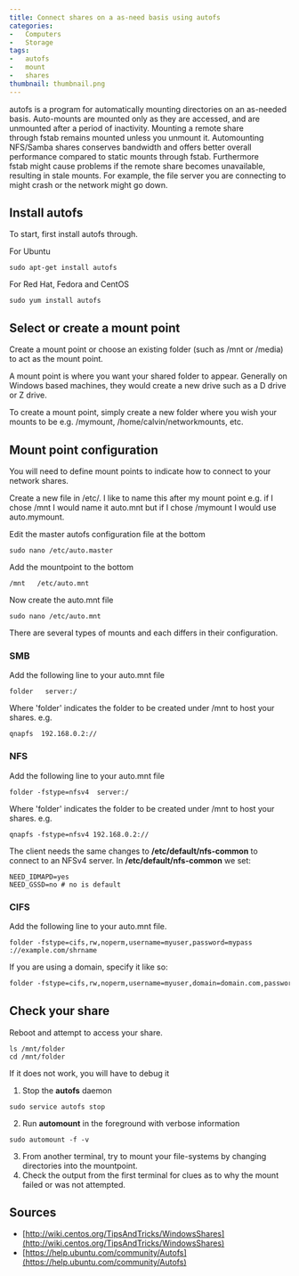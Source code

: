 ```yaml
---
title: Connect shares on a as-need basis using autofs
categories:
-   Computers
-   Storage
tags:
-   autofs
-   mount
-   shares
thumbnail: thumbnail.png
---
```


autofs is a program for automatically mounting directories on an as-needed basis. Auto-mounts are mounted only as they are accessed, and are unmounted after a period of inactivity. Mounting a remote share through fstab remains mounted unless you unmount it. Automounting NFS/Samba shares conserves bandwidth and offers better overall performance compared to static mounts through fstab. Furthermore fstab might cause problems if the remote share becomes unavailable, resulting in stale mounts. For example, the file server you are connecting to might crash or the network might go down.

<!-- more -->

## Install autofs

To start, first install autofs through.

For Ubuntu

```shell-session
sudo apt-get install autofs
```

For Red Hat, Fedora and CentOS

```shell-session
sudo yum install autofs
```

## Select or create a mount point

Create a mount point or choose an existing folder (such as /mnt or /media) to act as the mount point.

A mount point is where you want your shared folder to appear. Generally on Windows based machines, they would create a new drive such as a D drive or Z drive.

To create a mount point, simply create a new folder where you wish your mounts to be e.g. /mymount, /home/calvin/networkmounts, etc.

## Mount point configuration

You will need to define mount points to indicate how to connect to your network shares.

Create a new file in /etc/. I like to name this after my mount point e.g. if I chose /mnt I would name it auto.mnt but if I chose /mymount I would use auto.mymount.

Edit the master autofs configuration file at the bottom

```shell-session
sudo nano /etc/auto.master
```

Add the mountpoint to the bottom

```text
/mnt   /etc/auto.mnt
```

Now create the auto.mnt file

```shell-session
sudo nano /etc/auto.mnt
```

There are several types of mounts and each differs in their configuration.

### SMB

Add the following line to your auto.mnt file

```text
folder   server:/
```

Where 'folder' indicates the folder to be created under /mnt to host your shares. e.g.

```text
qnapfs  192.168.0.2://
```

### NFS

Add the following line to your auto.mnt file

```text
folder -fstype=nfsv4  server:/
```

Where 'folder' indicates the folder to be created under /mnt to host your shares. e.g.

```text
qnapfs -fstype=nfsv4 192.168.0.2://
```

The client needs the same changes to **/etc/default/nfs-common** to connect to an NFSv4 server. In **/etc/default/nfs-common** we set:

```text
NEED_IDMAPD=yes
NEED_GSSD=no # no is default
```

### CIFS

Add the following line to your auto.mnt file.

```text
folder -fstype=cifs,rw,noperm,username=myuser,password=mypass ://example.com/shrname
```

If you are using a domain, specify it like so:

```tex
folder -fstype=cifs,rw,noperm,username=myuser,domain=domain.com,password=mypass ://example.com/shrname
```

## Check your share

Reboot and attempt to access your share.

```shell-session
ls /mnt/folder
cd /mnt/folder
```

If it does not work, you will have to debug it

1. Stop the **autofs** daemon

```shell-session
sudo service autofs stop
```

2. Run **automount** in the foreground with verbose information

```shell-session
sudo automount -f -v
```

3. From another terminal, try to mount your file-systems by changing directories into the mountpoint.
4. Check the output from the first terminal for clues as to why the mount failed or was not attempted.

## Sources

* [http://wiki.centos.org/TipsAndTricks/WindowsShares](http://wiki.centos.org/TipsAndTricks/WindowsShares)
* [https://help.ubuntu.com/community/Autofs](https://help.ubuntu.com/community/Autofs)
